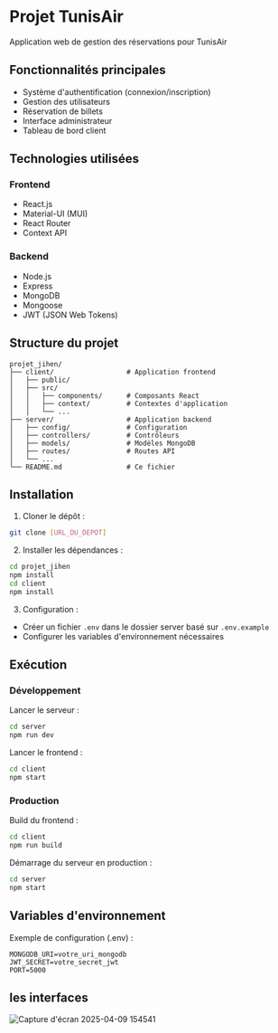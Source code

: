 # Projet TunisAir

Application web de gestion des réservations pour TunisAir

## Fonctionnalités principales

- Système d'authentification (connexion/inscription)
- Gestion des utilisateurs
- Réservation de billets
- Interface administrateur
- Tableau de bord client

## Technologies utilisées

### Frontend
- React.js
- Material-UI (MUI)
- React Router
- Context API

### Backend
- Node.js
- Express
- MongoDB
- Mongoose
- JWT (JSON Web Tokens)

## Structure du projet

```
projet_jihen/
├── client/                  # Application frontend
│   ├── public/
│   ├── src/
│   │   ├── components/      # Composants React
│   │   ├── context/         # Contextes d'application
│   │   └── ...
├── server/                  # Application backend
│   ├── config/              # Configuration
│   ├── controllers/         # Contrôleurs
│   ├── models/              # Modèles MongoDB
│   ├── routes/              # Routes API
│   └── ...
└── README.md                # Ce fichier
```

## Installation

1. Cloner le dépôt :
```bash
git clone [URL_DU_DEPOT]
```

2. Installer les dépendances :
```bash
cd projet_jihen
npm install
cd client
npm install
```

3. Configuration :
- Créer un fichier `.env` dans le dossier server basé sur `.env.example`
- Configurer les variables d'environnement nécessaires

## Exécution

### Développement
Lancer le serveur :
```bash
cd server
npm run dev
```

Lancer le frontend :
```bash
cd client
npm start
```

### Production
Build du frontend :
```bash
cd client
npm run build
```

Démarrage du serveur en production :
```bash
cd server
npm start
```

## Variables d'environnement

Exemple de configuration (.env) :
```
MONGODB_URI=votre_uri_mongodb
JWT_SECRET=votre_secret_jwt
PORT=5000
```

## les interfaces 
![Capture d'écran 2025-04-09 154541](https://github.com/user-attachments/assets/a52e6762-dd6e-4f7e-b2c2-a3fe5d67309d)


